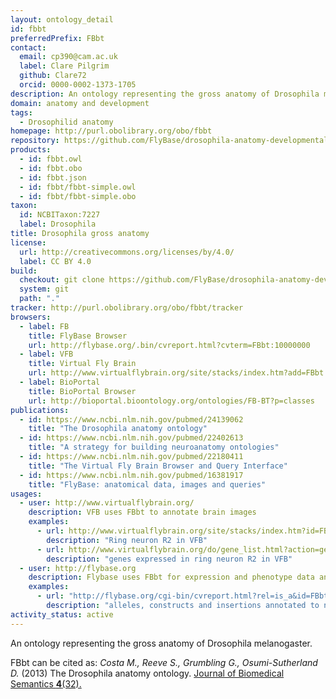 ```yaml
---
layout: ontology_detail
id: fbbt
preferredPrefix: FBbt
contact:
  email: cp390@cam.ac.uk
  label: Clare Pilgrim
  github: Clare72
  orcid: 0000-0002-1373-1705
description: An ontology representing the gross anatomy of Drosophila melanogaster.
domain: anatomy and development
tags:
  - Drosophilid anatomy
homepage: http://purl.obolibrary.org/obo/fbbt
repository: https://github.com/FlyBase/drosophila-anatomy-developmental-ontology
products:
  - id: fbbt.owl
  - id: fbbt.obo
  - id: fbbt.json
  - id: fbbt/fbbt-simple.owl
  - id: fbbt/fbbt-simple.obo
taxon:
  id: NCBITaxon:7227
  label: Drosophila
title: Drosophila gross anatomy
license:
  url: http://creativecommons.org/licenses/by/4.0/
  label: CC BY 4.0
build:
  checkout: git clone https://github.com/FlyBase/drosophila-anatomy-developmental-ontology.git
  system: git
  path: "."
tracker: http://purl.obolibrary.org/obo/fbbt/tracker
browsers:
  - label: FB
    title: FlyBase Browser
    url: http://flybase.org/.bin/cvreport.html?cvterm=FBbt:10000000
  - label: VFB
    title: Virtual Fly Brain
    url: http://www.virtualflybrain.org/site/stacks/index.htm?add=FBbt:00007401
  - label: BioPortal
    title: BioPortal Browser
    url: http://bioportal.bioontology.org/ontologies/FB-BT?p=classes
publications:
  - id: https://www.ncbi.nlm.nih.gov/pubmed/24139062
    title: "The Drosophila anatomy ontology"
  - id: https://www.ncbi.nlm.nih.gov/pubmed/22402613
    title: "A strategy for building neuroanatomy ontologies"
  - id: https://www.ncbi.nlm.nih.gov/pubmed/22180411
    title: "The Virtual Fly Brain Browser and Query Interface"
  - id: https://www.ncbi.nlm.nih.gov/pubmed/16381917
    title: "FlyBase: anatomical data, images and queries"
usages:
  - user: http://www.virtualflybrain.org/
    description: VFB uses FBbt to annotate brain images
    examples:
      - url: http://www.virtualflybrain.org/site/stacks/index.htm?id=FBbt_00003651
        description: "Ring neuron R2 in VFB"
      - url: http://www.virtualflybrain.org/do/gene_list.html?action=geneex&id=FBbt:00003651
        description: "genes expressed in ring neuron R2 in VFB"
  - user: http://flybase.org
    description: Flybase uses FBbt for expression and phenotype data annotation in Drosophila
    examples:
      - url: "http://flybase.org/cgi-bin/cvreport.html?rel=is_a&id=FBbt:00005106"
        description: "alleles, constructs and insertions annotated to neuron in FlyBase"
activity_status: active
---
```


An ontology representing the gross anatomy of Drosophila melanogaster.

FBbt can be cited as:
_Costa M., Reeve S., Grumbling G., Osumi-Sutherland D._ (2013) The Drosophila anatomy ontology. [Journal of Biomedical Semantics __4__(32).](https://doi.org/10.1186/2041-1480-4-32)
